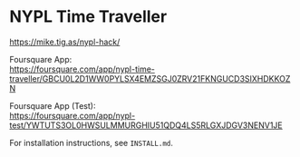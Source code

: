# NYPL Time Traveller

https://mike.tig.as/nypl-hack/

Foursquare App:<br>
https://foursquare.com/app/nypl-time-traveller/GBCU0L2D1WW0PYLSX4EMZSGJ0ZRV21FKNGUCD3SIXHDKKOZN

Foursquare App (Test):<br>https://foursquare.com/app/nypl-test/YWTUTS3OL0HWSULMMURGHIU51QDQ4LS5RLGXJDGV3NENV1JE

For installation instructions, see `INSTALL.md`.
